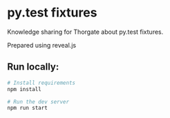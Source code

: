 # py.test fixtures

Knowledge sharing for Thorgate about py.test fixtures.

Prepared using reveal.js

## Run locally:

```bash
# Install requirements
npm install

# Run the dev server
npm run start
```
